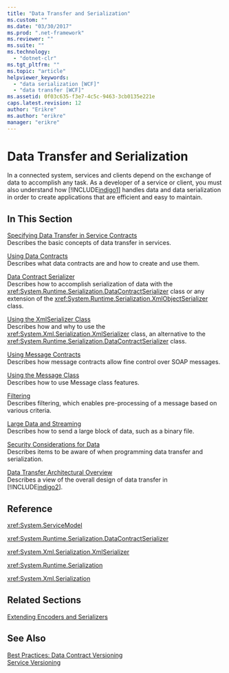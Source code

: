 ```yaml
---
title: "Data Transfer and Serialization"
ms.custom: ""
ms.date: "03/30/2017"
ms.prod: ".net-framework"
ms.reviewer: ""
ms.suite: ""
ms.technology: 
  - "dotnet-clr"
ms.tgt_pltfrm: ""
ms.topic: "article"
helpviewer_keywords: 
  - "data serialization [WCF]"
  - "data transfer [WCF]"
ms.assetid: 0f03c635-f3e7-4c5c-9463-3cb0135e221e
caps.latest.revision: 12
author: "Erikre"
ms.author: "erikre"
manager: "erikre"
---
```

# Data Transfer and Serialization
In a connected system, services and clients depend on the exchange of data to accomplish any task. As a developer of a service or client, you must also understand how [!INCLUDE[indigo1](../../../../includes/indigo1-md.md)] handles data and data serialization in order to create applications that are efficient and easy to maintain.  
  
## In This Section  
 [Specifying Data Transfer in Service Contracts](../../../../docs/framework/wcf/feature-details/specifying-data-transfer-in-service-contracts.md)  
 Describes the basic concepts of data transfer in services.  
  
 [Using Data Contracts](../../../../docs/framework/wcf/feature-details/using-data-contracts.md)  
 Describes what data contracts are and how to create and use them.  
  
 [Data Contract Serializer](../../../../docs/framework/wcf/feature-details/data-contract-serializer.md)  
 Describes how to accomplish serialization of data with the <xref:System.Runtime.Serialization.DataContractSerializer> class or any extension of the <xref:System.Runtime.Serialization.XmlObjectSerializer> class.  
  
 [Using the XmlSerializer Class](../../../../docs/framework/wcf/feature-details/using-the-xmlserializer-class.md)  
 Describes how and why to use the <xref:System.Xml.Serialization.XmlSerializer> class, an alternative to the <xref:System.Runtime.Serialization.DataContractSerializer> class.  
  
 [Using Message Contracts](../../../../docs/framework/wcf/feature-details/using-message-contracts.md)  
 Describes how message contracts allow fine control over SOAP messages.  
  
 [Using the Message Class](../../../../docs/framework/wcf/feature-details/using-the-message-class.md)  
 Describes how to use Message class features.  
  
 [Filtering](../../../../docs/framework/wcf/feature-details/filtering.md)  
 Describes filtering, which enables pre-processing of a message based on various criteria.  
  
 [Large Data and Streaming](../../../../docs/framework/wcf/feature-details/large-data-and-streaming.md)  
 Describes how to send a large block of data, such as a binary file.  
  
 [Security Considerations for Data](../../../../docs/framework/wcf/feature-details/security-considerations-for-data.md)  
 Describes items to be aware of when programming data transfer and serialization.  
  
 [Data Transfer Architectural Overview](../../../../docs/framework/wcf/feature-details/data-transfer-architectural-overview.md)  
 Describes a view of the overall design of data transfer in [!INCLUDE[indigo2](../../../../includes/indigo2-md.md)].  
  
## Reference  
 <xref:System.ServiceModel>  
  
 <xref:System.Runtime.Serialization.DataContractSerializer>  
  
 <xref:System.Xml.Serialization.XmlSerializer>  
  
 <xref:System.Runtime.Serialization>  
  
 <xref:System.Xml.Serialization>  
  
## Related Sections  
 [Extending Encoders and Serializers](../../../../docs/framework/wcf/extending/extending-encoders-and-serializers.md)  
  
## See Also  
 [Best Practices: Data Contract Versioning](../../../../docs/framework/wcf/best-practices-data-contract-versioning.md)   
 [Service Versioning](../../../../docs/framework/wcf/service-versioning.md)
